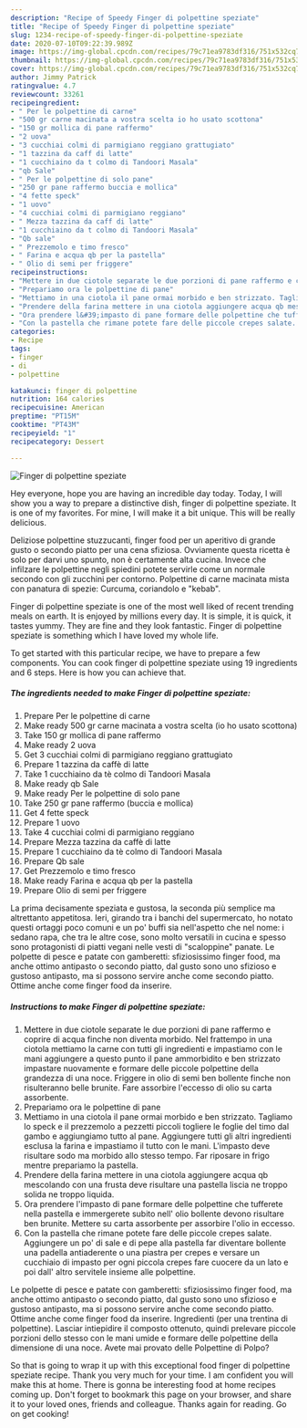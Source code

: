 ```yaml
---
description: "Recipe of Speedy Finger di polpettine speziate"
title: "Recipe of Speedy Finger di polpettine speziate"
slug: 1234-recipe-of-speedy-finger-di-polpettine-speziate
date: 2020-07-10T09:22:39.989Z
image: https://img-global.cpcdn.com/recipes/79c71ea9783df316/751x532cq70/finger-di-polpettine-speziate-recipe-main-photo.jpg
thumbnail: https://img-global.cpcdn.com/recipes/79c71ea9783df316/751x532cq70/finger-di-polpettine-speziate-recipe-main-photo.jpg
cover: https://img-global.cpcdn.com/recipes/79c71ea9783df316/751x532cq70/finger-di-polpettine-speziate-recipe-main-photo.jpg
author: Jimmy Patrick
ratingvalue: 4.7
reviewcount: 33261
recipeingredient:
- " Per le polpettine di carne"
- "500 gr carne macinata a vostra scelta io ho usato scottona"
- "150 gr mollica di pane raffermo"
- "2 uova"
- "3 cucchiai colmi di parmigiano reggiano grattugiato"
- "1 tazzina da caff di latte"
- "1 cucchiaino da t colmo di Tandoori Masala"
- "qb Sale"
- " Per le polpettine di solo pane"
- "250 gr pane raffermo buccia e mollica"
- "4 fette speck"
- "1 uovo"
- "4 cucchiai colmi di parmigiano reggiano"
- " Mezza tazzina da caff di latte"
- "1 cucchiaino da t colmo di Tandoori Masala"
- "Qb sale"
- " Prezzemolo e timo fresco"
- " Farina e acqua qb per la pastella"
- " Olio di semi per friggere"
recipeinstructions:
- "Mettere in due ciotole separate le due porzioni di pane raffermo e coprire di acqua finche non diventa morbido. Nel frattempo in una ciotola mettiamo la carne con tutti gli ingredienti e impastiamo con le mani aggiungere a questo punto il pane ammorbidito e ben strizzato impastare nuovamente e formare delle piccole polpettine della grandezza di una noce. Friggere in olio di semi ben bollente finche non risulteranno belle brunite. Fare assorbire l&#39;eccesso di olio su carta assorbente."
- "Prepariamo ora le polpettine di pane"
- "Mettiamo in una ciotola il pane ormai morbido e ben strizzato. Tagliamo lo speck e il prezzemolo a pezzetti piccoli togliere le foglie del timo dal gambo e aggiungiamo tutto al pane. Aggiungere tutti gli altri ingredienti esclusa la farina e impastiamo il tutto con le mani. L&#39;impasto deve risultare sodo ma morbido allo stesso tempo. Far riposare in frigo mentre prepariamo la pastella."
- "Prendere della farina mettere in una ciotola aggiungere acqua qb mescolando con una frusta deve risultare una pastella liscia ne troppo solida ne troppo liquida."
- "Ora prendere l&#39;impasto di pane formare delle polpettine che tufferete nella pastella e immergerete subito nell&#39; olio bollente devono risultare ben brunite. Mettere su carta assorbente per assorbire l&#39;olio in eccesso."
- "Con la pastella che rimane potete fare delle piccole crepes salate. Aggiungere un po&#39; di sale e di pepe alla pastella far diventare bollente una padella antiaderente o una piastra per crepes e versare un cucchiaio di impasto per ogni piccola crepes fare cuocere da un lato e poi dall&#39; altro servitele insieme alle polpettine."
categories:
- Recipe
tags:
- finger
- di
- polpettine

katakunci: finger di polpettine 
nutrition: 164 calories
recipecuisine: American
preptime: "PT15M"
cooktime: "PT43M"
recipeyield: "1"
recipecategory: Dessert

---
```



![Finger di polpettine speziate](https://img-global.cpcdn.com/recipes/79c71ea9783df316/751x532cq70/finger-di-polpettine-speziate-recipe-main-photo.jpg)

Hey everyone, hope you are having an incredible day today. Today, I will show you a way to prepare a distinctive dish, finger di polpettine speziate. It is one of my favorites. For mine, I will make it a bit unique. This will be really delicious.

Deliziose polpettine stuzzucanti, finger food per un aperitivo di grande gusto o secondo piatto per una cena sfiziosa. Ovviamente questa ricetta è solo per darvi uno spunto, non è certamente alta cucina. Invece che infilzare le polpettine negli spiedini potete servirle come un normale secondo con gli zucchini per contorno. Polpettine di carne macinata mista con panatura di spezie: Curcuma, coriandolo e &#34;kebab&#34;.

Finger di polpettine speziate is one of the most well liked of recent trending meals on earth. It is enjoyed by millions every day. It is simple, it is quick, it tastes yummy. They are fine and they look fantastic. Finger di polpettine speziate is something which I have loved my whole life.


To get started with this particular recipe, we have to prepare a few components. You can cook finger di polpettine speziate using 19 ingredients and 6 steps. Here is how you can achieve that.

<!--inarticleads1-->

##### The ingredients needed to make Finger di polpettine speziate:

1. Prepare  Per le polpettine di carne
1. Make ready 500 gr carne macinata a vostra scelta (io ho usato scottona)
1. Take 150 gr mollica di pane raffermo
1. Make ready 2 uova
1. Get 3 cucchiai colmi di parmigiano reggiano grattugiato
1. Prepare 1 tazzina da caffè di latte
1. Take 1 cucchiaino da tè colmo di Tandoori Masala
1. Make ready qb Sale
1. Make ready  Per le polpettine di solo pane
1. Take 250 gr pane raffermo (buccia e mollica)
1. Get 4 fette speck
1. Prepare 1 uovo
1. Take 4 cucchiai colmi di parmigiano reggiano
1. Prepare  Mezza tazzina da caffè di latte
1. Prepare 1 cucchiaino da tè colmo di Tandoori Masala
1. Prepare Qb sale
1. Get  Prezzemolo e timo fresco
1. Make ready  Farina e acqua qb per la pastella
1. Prepare  Olio di semi per friggere


La prima decisamente speziata e gustosa, la seconda più semplice ma altrettanto appetitosa. Ieri, girando tra i banchi del supermercato, ho notato questi ortaggi poco comuni e un po&#39; buffi sia nell&#39;aspetto che nel nome: i sedano rapa, che tra le altre cose, sono molto versatili in cucina e spesso sono protagonisti di piatti vegani nelle vesti di &#34;scaloppine&#34; panate. Le polpette di pesce e patate con gamberetti: sfiziosissimo finger food, ma anche ottimo antipasto o secondo piatto, dal gusto sono uno sfizioso e gustoso antipasto, ma si possono servire anche come secondo piatto. Ottime anche come finger food da inserire. 

<!--inarticleads2-->

##### Instructions to make Finger di polpettine speziate:

1. Mettere in due ciotole separate le due porzioni di pane raffermo e coprire di acqua finche non diventa morbido. Nel frattempo in una ciotola mettiamo la carne con tutti gli ingredienti e impastiamo con le mani aggiungere a questo punto il pane ammorbidito e ben strizzato impastare nuovamente e formare delle piccole polpettine della grandezza di una noce. Friggere in olio di semi ben bollente finche non risulteranno belle brunite. Fare assorbire l&#39;eccesso di olio su carta assorbente.
1. Prepariamo ora le polpettine di pane
1. Mettiamo in una ciotola il pane ormai morbido e ben strizzato. Tagliamo lo speck e il prezzemolo a pezzetti piccoli togliere le foglie del timo dal gambo e aggiungiamo tutto al pane. Aggiungere tutti gli altri ingredienti esclusa la farina e impastiamo il tutto con le mani. L&#39;impasto deve risultare sodo ma morbido allo stesso tempo. Far riposare in frigo mentre prepariamo la pastella.
1. Prendere della farina mettere in una ciotola aggiungere acqua qb mescolando con una frusta deve risultare una pastella liscia ne troppo solida ne troppo liquida.
1. Ora prendere l&#39;impasto di pane formare delle polpettine che tufferete nella pastella e immergerete subito nell&#39; olio bollente devono risultare ben brunite. Mettere su carta assorbente per assorbire l&#39;olio in eccesso.
1. Con la pastella che rimane potete fare delle piccole crepes salate. Aggiungere un po&#39; di sale e di pepe alla pastella far diventare bollente una padella antiaderente o una piastra per crepes e versare un cucchiaio di impasto per ogni piccola crepes fare cuocere da un lato e poi dall&#39; altro servitele insieme alle polpettine.


Le polpette di pesce e patate con gamberetti: sfiziosissimo finger food, ma anche ottimo antipasto o secondo piatto, dal gusto sono uno sfizioso e gustoso antipasto, ma si possono servire anche come secondo piatto. Ottime anche come finger food da inserire. Ingredienti (per una trentina di polpettine). Lasciar intiepidire il composto ottenuto, quindi prelevare piccole porzioni dello stesso con le mani umide e formare delle polpettine della dimensione di una noce. Avete mai provato delle Polpettine di Polpo? 

So that is going to wrap it up with this exceptional food finger di polpettine speziate recipe. Thank you very much for your time. I am confident you will make this at home. There is gonna be interesting food at home recipes coming up. Don't forget to bookmark this page on your browser, and share it to your loved ones, friends and colleague. Thanks again for reading. Go on get cooking!
